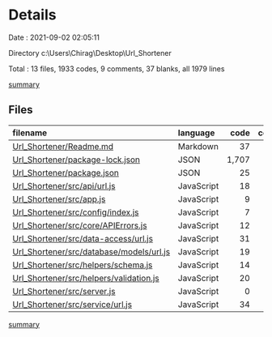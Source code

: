 # Details

Date : 2021-09-02 02:05:11

Directory c:\Users\Chirag\Desktop\Url_Shortener

Total : 13 files,  1933 codes, 9 comments, 37 blanks, all 1979 lines

[summary](results.md)

## Files
| filename | language | code | comment | blank | total |
| :--- | :--- | ---: | ---: | ---: | ---: |
| [Url_Shortener/Readme.md](/Url_Shortener/Readme.md) | Markdown | 37 | 0 | 7 | 44 |
| [Url_Shortener/package-lock.json](/Url_Shortener/package-lock.json) | JSON | 1,707 | 0 | 1 | 1,708 |
| [Url_Shortener/package.json](/Url_Shortener/package.json) | JSON | 25 | 0 | 1 | 26 |
| [Url_Shortener/src/api/url.js](/Url_Shortener/src/api/url.js) | JavaScript | 18 | 1 | 5 | 24 |
| [Url_Shortener/src/app.js](/Url_Shortener/src/app.js) | JavaScript | 9 | 0 | 3 | 12 |
| [Url_Shortener/src/config/index.js](/Url_Shortener/src/config/index.js) | JavaScript | 7 | 0 | 2 | 9 |
| [Url_Shortener/src/core/APIErrors.js](/Url_Shortener/src/core/APIErrors.js) | JavaScript | 12 | 0 | 1 | 13 |
| [Url_Shortener/src/data-access/url.js](/Url_Shortener/src/data-access/url.js) | JavaScript | 31 | 2 | 4 | 37 |
| [Url_Shortener/src/database/models/url.js](/Url_Shortener/src/database/models/url.js) | JavaScript | 19 | 1 | 4 | 24 |
| [Url_Shortener/src/helpers/schema.js](/Url_Shortener/src/helpers/schema.js) | JavaScript | 14 | 0 | 4 | 18 |
| [Url_Shortener/src/helpers/validation.js](/Url_Shortener/src/helpers/validation.js) | JavaScript | 20 | 0 | 1 | 21 |
| [Url_Shortener/src/server.js](/Url_Shortener/src/server.js) | JavaScript | 0 | 0 | 1 | 1 |
| [Url_Shortener/src/service/url.js](/Url_Shortener/src/service/url.js) | JavaScript | 34 | 5 | 3 | 42 |

[summary](results.md)